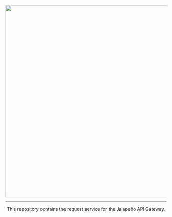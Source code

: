 <p align="center">
  <img src="https://user-images.githubusercontent.com/32648275/158901335-1f9e85e8-e853-4671-8ed7-10ba1bc1d8c1.svg" width="600" />
</p>

<hr />

<p align="center">
  This repository contains the request service for the Jalapeño API Gateway.
</p>
